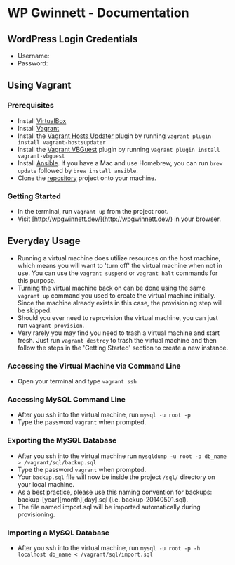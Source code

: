# WP Gwinnett - Documentation

## WordPress Login Credentials
- Username:
- Password:

## Using Vagrant

### Prerequisites
- Install [VirtualBox](https://www.virtualbox.org/wiki/Downloads)
- Install [Vagrant](http://www.vagrantup.com/downloads.html)
- Install the [Vagrant Hosts Updater](https://github.com/cogitatio/vagrant-hostsupdater) plugin by running `vagrant plugin install vagrant-hostsupdater`
- Install the [Vagrant VBGuest](https://github.com/dotless-de/vagrant-vbguest) plugin by running `vagrant plugin install vagrant-vbguest`
- Install [Ansible](http://docs.ansible.com/intro_installation.html). If you have a Mac and use Homebrew, you can run `brew update` followed by `brew install ansible`.
- Clone the [repository](https://github.com/wpgwinnett/wpgwinnett-site) project onto your machine.

### Getting Started
- In the terminal, run `vagrant up` from the project root.
- Visit [http://wpgwinnett.dev/](http://wpgwinnett.dev/) in your browser.

## Everyday Usage
- Running a virtual machine does utilize resources on the host machine, which means you will want to 'turn off' the virtual machine when not in use.  You can use the `vagrant suspend` or `vagrant halt` commands for this purpose.
- Turning the virtual machine back on can be done using the same `vagrant up` command you used to create the virtual machine initially. Since the machine already exists in this case, the provisioning step will be skipped.
- Should you ever need to reprovision the virtual machine, you can just run `vagrant provision`.
- Very rarely you may find you need to trash a virtual machine and start fresh.  Just run `vagrant destroy` to trash the virtual machine and then follow the steps in the 'Getting Started' section to create a new instance.

### Accessing the Virtual Machine via Command Line
- Open your terminal and type `vagrant ssh`

### Accessing MySQL Command Line
- After you ssh into the virtual machine, run `mysql -u root -p`
- Type the password `vagrant` when prompted.

### Exporting the MySQL Database
- After you ssh into the virtual machine run `mysqldump -u root -p db_name > /vagrant/sql/backup.sql`
- Type the password `vagrant` when prompted.
- Your `backup.sql` file will now be inside the project `/sql/` directory on your local machine.
- As a best practice, please use this naming convention for backups: backup-[year][month][day].sql (i.e. backup-20140501.sql).
- The file named import.sql will be imported automatically during provisioning.

### Importing a MySQL Database
- After you ssh into the virtual machine, run `mysql -u root -p -h localhost db_name < /vagrant/sql/import.sql`